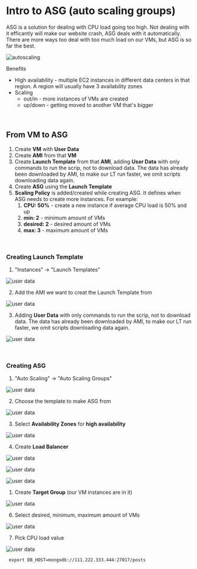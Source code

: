 # Intro to ASG (auto scaling groups)

ASG is a solution for dealing with CPU load going too high. Not dealing with it efficantly will make our website crash, ASG deals with it automatically. There are more ways too deal with too much load on our VMs, but ASG is so far the best.



![autoscaling](ASGimg/atoscaling.jpg)

Benefits
- High availability - multiple EC2 instances in different data centers in that region. A region will usually have 3 availability zones
- Scaling
  - out/in - more instances of VMs are created
  - up/down - getting moved to another VM that's bigger



<br />

## From VM to ASG

1. Create **VM** with **User Data**
2. Create **AMI** from that **VM**
3. Create **Launch Template** from that **AMI**, adding **User Data** with only commands to run the scrip, not to download data. The data has already been downloaded by AMI, to make our LT run faster, we omit scripts downloading data again.
4. Create **ASG** using the **Launch Template**
5. **Scaling Policy** is added/created while creating ASG. It defines when ASG needs to create more instances. For example:
      1. **CPU: 50%**       - create a new instance if average CPU load is 50% and up
      2. **min: 2**         - minimum amount of VMs
      3. **desired: 2**     - desired amount of VMs
      4. **max: 3**         - maximum amount of VMs


<br />

### Creating Launch Template

1. "Instances" -> "Launch Templates"
   
![user data](ASGimg/LT1.jpg)

2. Add the AMI we want to creat the Launch Template from
   
![user data](ASGimg/LT2.jpg)


3. Adding **User Data** with only commands to run the scrip, not to download data. The data has already been downloaded by AMI, to make our LT run faster, we omit scripts downloading data again.
   
![user data](ASGimg/LT3.jpg)


<br />

### Creating ASG

1. "Auto Scaling" -> "Auto Scaling Groups"
   
![user data](ASGimg/ASG1.jpg)

2. Choose the template to make ASG from


![user data](ASGimg/ASG2.jpg)


3. Select **Availability Zones** for **high availability**


![user data](ASGimg/ASG3.jpg)


4. Create **Load Balancer**


![user data](ASGimg/ASG4.jpg)

![user data](ASGimg/ASG5.jpg)

![user data](ASGimg/ASG7.jpg)


1. Create **Target Group** (our VM instances are in it)
   
![user data](ASGimg/ASG8.jpg)


6. Select desired, minimum, maximum amount of VMs
   
![user data](ASGimg/ASG9.jpg)

7. Pick CPU load value

![user data](ASGimg/ASG10.jpg)



```
 export DB_HOST=mongodb://111.222.333.444:27017/posts 
 ```

